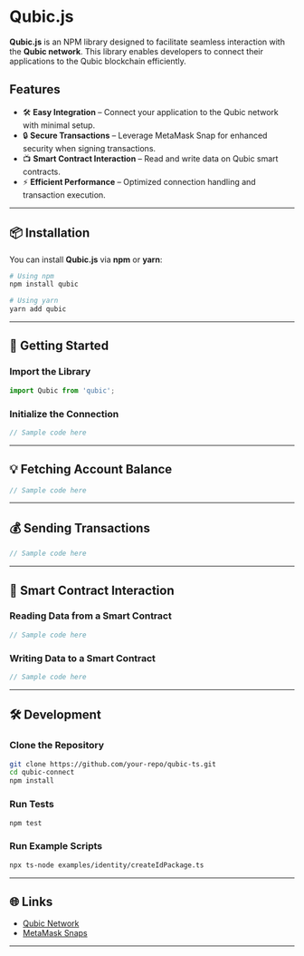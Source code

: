 # Qubic.js

**Qubic.js** is an NPM library designed to facilitate seamless interaction with the **Qubic network**. This library enables developers to connect their applications to the Qubic blockchain efficiently.

## Features

- 🛠 **Easy Integration** – Connect your application to the Qubic network with minimal setup.
- 🔒 **Secure Transactions** – Leverage MetaMask Snap for enhanced security when signing transactions.
- 📺 **Smart Contract Interaction** – Read and write data on Qubic smart contracts.
- ⚡ **Efficient Performance** – Optimized connection handling and transaction execution.

---

## 📦 Installation

You can install **Qubic.js** via **npm** or **yarn**:

```sh
# Using npm
npm install qubic

# Using yarn
yarn add qubic
```

---

## 🚀 Getting Started

### Import the Library

```javascript
import Qubic from 'qubic';
```

### Initialize the Connection

```javascript
// Sample code here
```

---

## 💡 Fetching Account Balance

```javascript
// Sample code here
```

---

## 💰 Sending Transactions

```javascript
// Sample code here
```

---

## 💜 Smart Contract Interaction

### Reading Data from a Smart Contract

```javascript
// Sample code here
```

### Writing Data to a Smart Contract

```javascript
// Sample code here
```

---

## 🛠 Development

### Clone the Repository

```sh
git clone https://github.com/your-repo/qubic-ts.git
cd qubic-connect
npm install
```

### Run Tests

```sh
npm test
```

### Run Example Scripts

```sh
npx ts-node examples/identity/createIdPackage.ts
```

---

## 🌐 Links

- [Qubic Network](https://qubic.org/)
- [MetaMask Snaps](https://metamask.io/snaps/)

---
